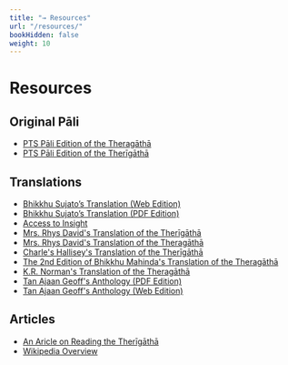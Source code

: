 ```yaml
---
title: "→ Resources"
url: "/resources/"
bookHidden: false
weight: 10
---
```


# Resources

## Original Pāli
- <a href="https://gretil.sub.uni-goettingen.de/gretil/2_pali/1_tipit/2_sut/5_khudd/theragou.htm" target="_blank" rel="noopener noreferrer">PTS Pāli Edition of the Theragāthā</a>
- <a href="https://gretil.sub.uni-goettingen.de/gretil/2_pali/1_tipit/2_sut/5_khudd/therigou.htm" target="_blank" rel="noopener noreferrer">PTS Pāli Edition of the Therīgāthā</a>

## Translations

- <a href="https://suttacentral.net/tha/en/sujato" target="_blank" rel="noopener noreferrer">Bhikkhu Sujato’s Translation (Web Edition)</a>
- <a href="https://ftp.budaedu.org/ebooks/pdf/EN385.pdf" target="blank" rel="noopener noreferrer">Bhikkhu Sujato’s Translation (PDF Edition)</a>
- <a href="https://accesstoinsight.org/tipitaka/kn/thag/index.html" target="_blank" rel="noopener noreferrer">Access to Insight</a>
- <a href="https://dn790002.ca.archive.org/0/items/psalmsofearlybud01davi/psalmsofearlybud01davi.pdf" target="blank" rel="noopener noreferrer">Mrs. Rhys David's Translation of the Therīgāthā</a>
- <a href="https://ia600908.us.archive.org/16/items/psalmsofearlybud02davi/psalmsofearlybud02davi.pdf">Mrs. Rhys David's Translation of the Theragāthā</a>
- <a href="https://www.hup.harvard.edu/books/9780674427730" target="_blank" rel="noopener noreferrer">Charle's Hallisey's Translation of the Therīgāthā</a>
- <a href="https://api.learnbuddhism.org/files/internal/Bhikkhu-Mahinda-Therigatha-Edition-2.pdf" target="_blank" rel="noopener noreferrer">The 2nd Edition of Bhikkhu Mahinda's Translation of the Theragāthā</a>
- <a href="https://ia802909.us.archive.org/13/items/theragathaelderversesnormank.r.palitextsociety_173_I/Thera%20Gatha%20%28Elder%20Verses%29%20%20Norman%20K.R.%20Pali%20Text%20Society.pdf" target="_blank" rel="noopener noreferrer">K.R. Norman's Translation of the Theragāthā</a>
- <a href="https://www.dhammatalks.org/Archive/Writings/Ebooks/TheragathaTherigatha210221.pdf" target="_blank" rel="noopener noreferrer">Tan Ajaan Geoff's Anthology (PDF Edition)</a>
- <a href="https://www.dhammatalks.org/suttas/KN/Thag/" target="_blank" rel="noopener noreferrer">Tan Ajaan Geoff's Anthology (Web Edition)</a>

## Articles

- <a href="https://zmm.org/wp-content/uploads/2018/08/Reading-Therigatha.pdf" target="_blank" rel="noopener noreferrer">An Aricle on Reading the Therīgāthā</a>
- <a href="https://en.wikipedia.org/wiki/Theragatha" target="_blank" rel="noopener noreferrer">Wikipedia Overview</a>